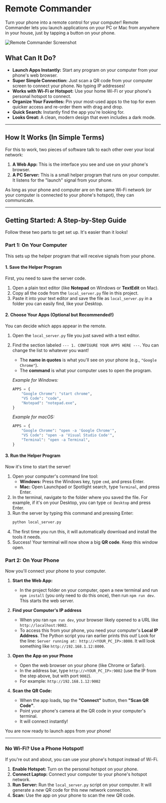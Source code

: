 # Remote Commander

Turn your phone into a remote control for your computer! Remote Commander lets you launch applications on your PC or Mac from anywhere in your house, just by tapping a button on your phone.

![Remote Commander Screenshot](https://storage.googleapis.com/static.aifire.dev/remote-commander-screenshot.png)

## What Can It Do?

*   **Launch Apps Instantly:** Start any program on your computer from your phone's web browser.
*   **Super Simple Connection:** Just scan a QR code from your computer screen to connect your phone. No typing IP addresses!
*   **Works with Wi-Fi or Hotspot:** Use your home Wi-Fi or your phone's personal hotspot to connect.
*   **Organize Your Favorites:** Pin your most-used apps to the top for even quicker access and re-order them with drag and drop.
*   **Quick Search:** Instantly find the app you're looking for.
*   **Looks Great:** A clean, modern design that even includes a dark mode.

---

## How It Works (In Simple Terms)

For this to work, two pieces of software talk to each other over your local network:

1.  **A Web App:** This is the interface you see and use on your phone's browser.
2.  **A PC Server:** This is a small helper program that runs on your computer. It listens for the "launch" signal from your phone.

As long as your phone and computer are on the same Wi-Fi network (or your computer is connected to your phone's hotspot), they can communicate.

---

## Getting Started: A Step-by-Step Guide

Follow these two parts to get set up. It's easier than it looks!

### Part 1: On Your Computer

This sets up the helper program that will receive signals from your phone.

#### 1. Save the Helper Program

First, you need to save the server code.

1.  Open a plain text editor (like **Notepad** on Windows or **TextEdit** on Mac).
2.  Copy all the code from the `local_server.py` file in this project.
3.  Paste it into your text editor and save the file as `local_server.py` in a folder you can easily find, like your Desktop.

#### 2. Choose Your Apps (Optional but Recommended!)

You can decide which apps appear in the remote.

1.  Open the `local_server.py` file you just saved with a text editor.
2.  Find the section labeled `--- 1. CONFIGURE YOUR APPS HERE ---`. You can change the list to whatever you want!
    *   The **name in quotes** is what you'll see on your phone (e.g., `"Google Chrome"`).
    *   The **command** is what your computer uses to open the program.

    *Example for Windows:*
    ```python
    APPS = {
        "Google Chrome": "start chrome",
        "VS Code": "code",
        "Notepad": "notepad.exe",
    }
    ```

    *Example for macOS:*
    ```python
    APPS = {
        "Google Chrome": "open -a 'Google Chrome'",
        "VS Code": "open -a 'Visual Studio Code'",
        "Terminal": "open -a Terminal",
    }
    ```

#### 3. Run the Helper Program

Now it's time to start the server!

1.  Open your computer's command line tool:
    *   **Windows:** Press the Windows key, type `cmd`, and press Enter.
    *   **Mac:** Open Launchpad or Spotlight search, type `Terminal`, and press Enter.
2.  In the terminal, navigate to the folder where you saved the file. For example, if it's on your Desktop, you can type `cd Desktop` and press Enter.
3.  Run the server by typing this command and pressing Enter:
    ```bash
    python local_server.py
    ```
4.  The first time you run this, it will automatically download and install the tools it needs.
5.  Success! Your terminal will now show a big **QR code**. Keep this window open.

### Part 2: On Your Phone

Now you'll connect your phone to your computer.

1.  **Start the Web App:**
    *   In the project folder on your computer, open a new terminal and run `npm install` (you only need to do this once), then run `npm run dev`. This starts the web server.

2.  **Find your Computer's IP address**
    *   When you ran `npm run dev`, your browser likely opened to a URL like `http://localhost:9002`.
    *   To access this from your phone, you need your computer's **Local IP Address**. The Python script you ran earlier prints this out! Look for the line: `Server running at: http://<YOUR_PC_IP>:8000`. It will look something like `http://192.168.1.12:8000`.

3.  **Open the App on your Phone**
    *   Open the web browser on your phone (like Chrome or Safari).
    *   In the address bar, type `http://<YOUR_PC_IP>:9002` (use the IP from the step above, but with port `9002`).
    *   For example: `http://192.168.1.12:9002`

4.  **Scan the QR Code:**
    *   When the app loads, tap the **"Connect"** button, then **"Scan QR Code"**.
    *   Point your phone's camera at the QR code in your computer's terminal.
    *   It will connect instantly!

You are now ready to launch apps from your phone!

---

### No Wi-Fi? Use a Phone Hotspot!

If you're out and about, you can use your phone's hotspot instead of Wi-Fi.

1.  **Enable Hotspot:** Turn on the personal hotspot on your phone.
2.  **Connect Laptop:** Connect your computer to your phone's hotspot network.
3.  **Run Server:** Run the `local_server.py` script on your computer. It will generate a *new* QR code for this new network connection.
4.  **Scan:** Use the app on your phone to scan the new QR code.
